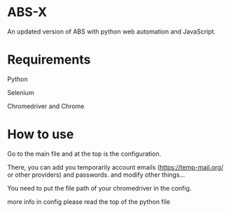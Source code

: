 # ABS-X
An updated version of ABS with python web automation and JavaScript.

# Requirements

Python

Selenium

Chromedriver and Chrome



# How to use

Go to the main file and at the top is the configuration.

There, you can add you temporarily account emails (https://temp-mail.org/ or other providers) and passwords. and modify other things...

You need to put the file path of your chromedriver in the config.

more info in config please read the top of the python file
